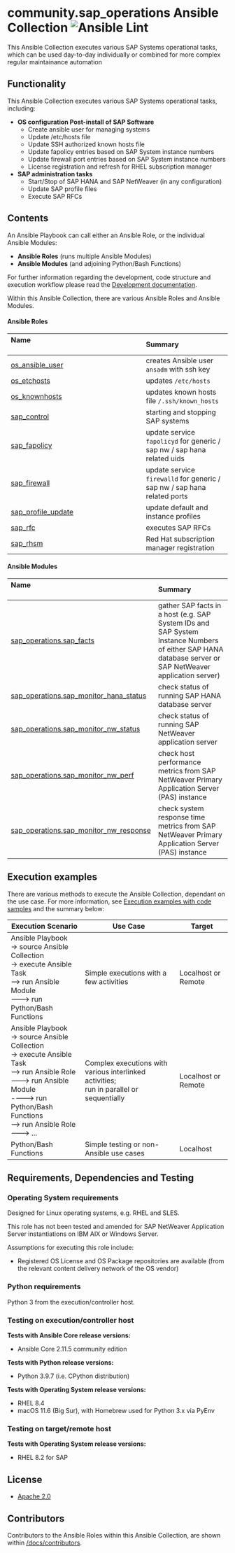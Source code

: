 # community.sap_operations Ansible Collection ![Ansible Lint](https://github.com/sap-linuxlab/community.sap_operations/actions/workflows/ansible-lint.yml/badge.svg?branch=main)

This Ansible Collection executes various SAP Systems operational tasks, which can be used day-to-day individually or combined for more complex regular maintainance automation

## Functionality

This Ansible Collection executes various SAP Systems operational tasks, including:

- **OS configuration Post-install of SAP Software**
  - Create ansible user for managing systems
  - Update /etc/hosts file
  - Update SSH authorized known hosts file
  - Update fapolicy entries based on SAP System instance numbers
  - Update firewall port entries based on SAP System instance numbers
  - License registration and refresh for RHEL subscription manager
- **SAP administration tasks**
  - Start/Stop of SAP HANA and SAP NetWeaver (in any configuration)
  - Update SAP profile files
  - Execute SAP RFCs

## Contents

An Ansible Playbook can call either an Ansible Role, or the individual Ansible Modules:
- **Ansible Roles** (runs multiple Ansible Modules)
- **Ansible Modules** (and adjoining Python/Bash Functions)

For further information regarding the development, code structure and execution workflow please read the [Development documentation](./docs/DEVELOPMENT.md).

Within this Ansible Collection, there are various Ansible Roles and Ansible Modules.

#### Ansible Roles

| Name &emsp;&emsp;&emsp;&emsp;&emsp;&emsp;&emsp;&emsp;&emsp;&emsp;&emsp;&emsp;&emsp;&emsp;&emsp;&emsp;&emsp;&emsp; | Summary |
| :-- | :-- |
| [os_ansible_user](/roles/os_ansible_user) | creates Ansible user `ansadm` with ssh key |
| [os_etchosts](/roles/os_etchosts) | updates `/etc/hosts` |
| [os_knownhosts](/roles/os_knownhosts) | updates known hosts file `/.ssh/known_hosts` |
| [sap_control](/roles/sap_control) | starting and stopping SAP systems |
| [sap_fapolicy](/roles/sap_fapolicy) | update service `fapolicyd` for generic / sap nw / sap hana related uids |
| [sap_firewall](/roles/sap_firewall) | update service `firewalld` for generic / sap nw / sap hana related ports |
| [sap_profile_update](/roles/sap_profile_update) | update default and instance profiles |
| [sap_rfc](/roles/sap_rfc) | executes SAP RFCs |
| [sap_rhsm](/roles/sap_rhsm) | Red Hat subscription manager registration |

#### Ansible Modules

| Name &emsp;&emsp;&emsp;&emsp;&emsp;&emsp;&emsp;&emsp;&emsp;&emsp;&emsp;&emsp;&emsp;&emsp;&emsp;&emsp;&emsp;&emsp; | Summary |
| :-- | :-- |
| [sap_operations.sap_facts](/docs/module_sap_facts.md) | gather SAP facts in a host (e.g. SAP System IDs and SAP System Instance Numbers of either SAP HANA database server or SAP NetWeaver application server) |
| [sap_operations.sap_monitor_hana_status](/docs/module_sap_monitor.md) | check status of running SAP HANA database server |
| [sap_operations.sap_monitor_nw_status](/docs/module_sap_monitor.md) | check status of running SAP NetWeaver application server |
| [sap_operations.sap_monitor_nw_perf](/docs/module_sap_monitor.md) | check host performance metrics from SAP NetWeaver Primary Application Server (PAS) instance |
| [sap_operations.sap_monitor_nw_response](/docs/module_sap_monitor.md) | check system response time metrics from SAP NetWeaver Primary Application Server (PAS) instance |

## Execution examples

There are various methods to execute the Ansible Collection, dependant on the use case. For more information, see [Execution examples with code samples](./docs/EXEC_EXAMPLES.md) and the summary below:

| Execution Scenario | Use Case | Target |
| --- | --- | --- |
| Ansible Playbook <br/>-> source Ansible Collection <br/>-> execute Ansible Task <br/>--> run Ansible Module <br/>---> run Python/Bash Functions | Simple executions with a few activities | Localhost or Remote |
| Ansible Playbook <br/>-> source Ansible Collection <br/>-> execute Ansible Task <br/>--> run Ansible Role <br/>---> run Ansible Module <br/>----> run Python/Bash Functions <br/>--> run Ansible Role<br/>---> ... | Complex executions with various interlinked activities;<br/> run in parallel or sequentially | Localhost or Remote |
| Python/Bash Functions | Simple testing or non-Ansible use cases | Localhost |

## Requirements, Dependencies and Testing

### Operating System requirements

Designed for Linux operating systems, e.g. RHEL and SLES.

This role has not been tested and amended for SAP NetWeaver Application Server instantiations on IBM AIX or Windows Server.

Assumptions for executing this role include:
- Registered OS License and OS Package repositories are available (from the relevant content delivery network of the OS vendor)

### Python requirements

Python 3 from the execution/controller host.

### Testing on execution/controller host

**Tests with Ansible Core release versions:**
- Ansible Core 2.11.5 community edition

**Tests with Python release versions:**
- Python 3.9.7 (i.e. CPython distribution)

**Tests with Operating System release versions:**
- RHEL 8.4
- macOS 11.6 (Big Sur), with Homebrew used for Python 3.x via PyEnv

### Testing on target/remote host

**Tests with Operating System release versions:**
- RHEL 8.2 for SAP

## License

- [Apache 2.0](./LICENSE)

## Contributors

Contributors to the Ansible Roles within this Ansible Collection, are shown within [/docs/contributors](./docs/CONTRIBUTORS.md).
